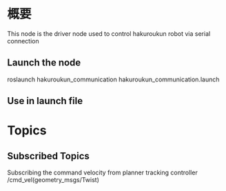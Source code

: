 # 概要
This node is the driver node used to control hakuroukun robot via serial connection

## Launch the node
roslaunch hakuroukun_communication hakuroukun_communication.launch

## Use in launch file
<include file="$(find hakuroukun_communication)/launch/hakuroukun_communication.launch">
    <arg name="port" value="$(arg port)"/>
    <arg name="baud_rate" value="$(arg baud_rate)"/>
    <arg name="controller_rate" value="$(arg controller_rate)"/>
</include>


# Topics
## Subscribed Topics
Subscribing the command velocity from planner tracking controller
/cmd_vel(geometry_msgs/Twist) 


